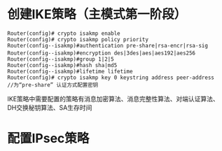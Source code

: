 # 创建IKE策略（主模式第一阶段）
```
Router(config)# crypto isakmp enable  
Router(config)# crypto isakmp policy priority  
Router(config--isakmp)#authentication pre-share|rsa-encr|rsa-sig   
Router(config--isakmp)#encryption des|3des|aes|aes192|aes256　
Router(config--isakmp)#group 1|2|5
Router(config--isakmp)#hash sha|md5   
Router(config--isakmp)#lifetime lifetime    
Router(config)# crypto isakmp key 0 keystring address peer-address   //为“pre-share” 认证方式配置密钥 

```
IKE策略中需要配置的策略有消息加密算法、消息完整性算法、对端认证算法、DH交换秘钥算法、SA生存时间
# 配置IPsec策略


```{.python .input}

```
